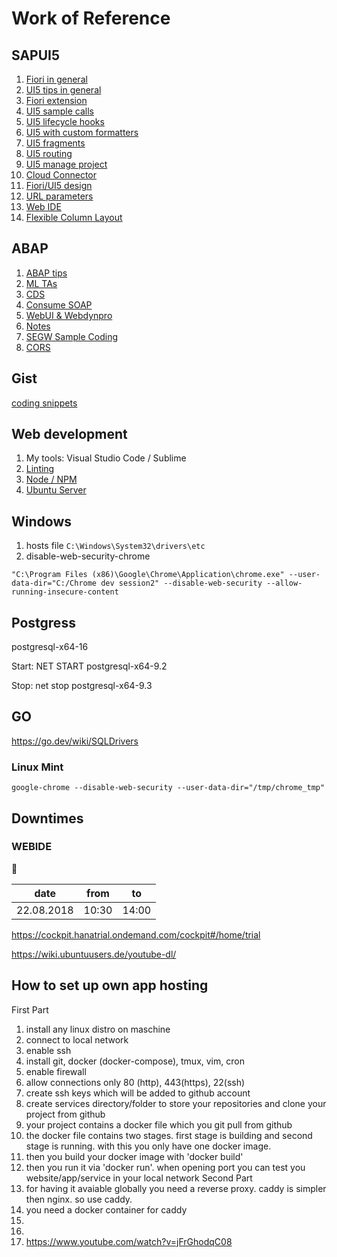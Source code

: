 

# Work of Reference
## SAPUI5
1. [Fiori in general](./fiori.md)
2. [UI5 tips in general](./ui5_development.md)
3. [Fiori extension](./extension.md)
4. [UI5 sample calls](./ui5-calls.md)
5. [UI5 lifecycle hooks](./lifecycle-hooks.md)
6. [UI5 with custom formatters](./custom-formatters.md)
7. [UI5 fragments](./split-view2frags.md)
8. [UI5 routing](./routing.md)
9. [UI5 manage project](./ui5manage.md)
10. [Cloud Connector](./cc.md)
11. [Fiori/UI5 design](./design.md)
12. [URL parameters](./url.md)
13. [Web IDE](./webide.md)
14. [Flexible Column Layout](./fcl.md)

## ABAP
1. [ABAP tips](./abap_tips.md)
2. [ML TAs](./ml.md)
3. [CDS](./cds.md)
4. [Consume SOAP](./consume_soap.md)
5. [WebUI & Webdynpro](./webdynpro.md)
6. [Notes](./notes.md)
7. [SEGW Sample Coding](./segw.md)
8. [CORS](./cors.md)

## Gist
[coding snippets](https://gist.github.com/hdrpknc)
## Web development
1. My tools: Visual Studio Code / Sublime
2. [Linting](./linting.md)
3. [Node / NPM](./npm.md)
4. [Ubuntu Server](./do.md)
## Windows
1. hosts file ```C:\Windows\System32\drivers\etc```
2. disable-web-security-chrome 
```
"C:\Program Files (x86)\Google\Chrome\Application\chrome.exe" --user-data-dir="C:/Chrome dev session2" --disable-web-security --allow-running-insecure-content
```
## Postgress 

postgresql-x64-16

Start: NET START postgresql-x64-9.2

Stop: net stop postgresql-x64-9.3

## GO

https://go.dev/wiki/SQLDrivers 

### Linux Mint
```
google-chrome --disable-web-security --user-data-dir="/tmp/chrome_tmp"
```
## Downtimes
### WEBIDE          

:anger:

| date | from | to |
|------|------|----|
| 22.08.2018    | 10:30    | 14:00  |

 https://cockpit.hanatrial.ondemand.com/cockpit#/home/trial  
 
 https://wiki.ubuntuusers.de/youtube-dl/


 ## How to set up own app hosting
 First Part
 1. install any linux distro on maschine
 2. connect to local network
 3. enable ssh
 4. install git, docker (docker-compose), tmux, vim, cron
 5. enable firewall
 6. allow connections only 80 (http), 443(https), 22(ssh) 
 8. create ssh keys which will be added to github account
 9. create services directory/folder to store your repositories and clone your project from github
 10. your project contains a docker file which you git pull from github
 11. the docker file contains two stages. first stage is building and second stage is running. with this you only have one docker image. 
 12. then you build your docker image with 'docker build'
 13. then you run it via 'docker run'. when opening port you can test you website/app/service in your local network 
Second Part
 14. for having it avaiable globally you need a reverse proxy. caddy is simpler then nginx. so use caddy.
 15. you need a docker container for caddy
 16. 
 17. 
 18. https://www.youtube.com/watch?v=jFrGhodqC08 

